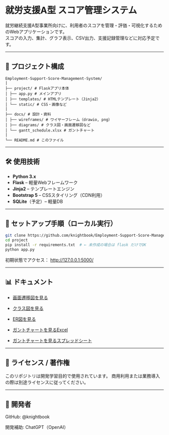 # 就労支援A型 スコア管理システム

就労継続支援A型事業所向けに、利用者のスコアを管理・評価・可視化するためのWebアプリケーションです。  
スコアの入力、集計、グラフ表示、CSV出力、支援記録管理などに対応予定です。

---

## 📂 プロジェクト構成

```text
Employment-Support-Score-Management-System/
|
├── project/ # Flaskアプリ本体
│ ├── app.py # メインアプリ
│ ├── templates/ # HTMLテンプレート（Jinja2）
│ └── static/ # CSS・画像など
|
├── docs/ # 設計・資料
│ ├── wireframes/ # ワイヤーフレーム（drawio, png）
│ ├── diagrams/ # クラス図・画面遷移図など
│ └── gantt_schedule.xlsx # ガントチャート
|
└── README.md # このファイル
```
---

## 🛠 使用技術

- **Python 3.x**
- **Flask** – 軽量Webフレームワーク
- **Jinja2** – テンプレートエンジン
- **Bootstrap 5** – CSSスタイリング（CDN利用）
- **SQLite**（予定）– 軽量DB

---

## 🚀 セットアップ手順（ローカル実行）

```bash
git clone https://github.com/knightbook/Employment-Support-Score-Management-System.git
cd project
pip install -r requirements.txt  # ← 未作成の場合は flask だけでOK
python app.py
```
初期状態でアクセス：
http://127.0.0.1:5000/

---

## 📊 ドキュメント

- [画面遷移図を見る](docs/spec/screen_transition.png)

- [クラス図を見る](docs/spec/class_diagram.md)

- [ER図を見る](docs/spec/er_diagram.md)

- [ガントチャートを見るExcel](docs/gantt_schedule.xlsx)
- [ガントチャートを見るスプレッドシート](https://docs.google.com/spreadsheets/d/1azG9TA4BbKPsPT6v6eGvHxt8wK9uoPRG2MnWV8D-lPI/edit?usp=sharing)

---

## 📌 ライセンス / 著作権
このリポジトリは開発学習目的で使用されています。
商用利用または業務導入の際は別途ライセンスに従ってください。

---

## 👤 開発者
GitHub: @knightbook

開発補助: ChatGPT（OpenAI）
